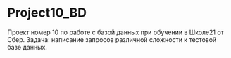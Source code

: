 # Project10_BD
Проект номер 10 по работе с базой данных при обучении в Школе21 от Сбер.
Задача: написание запросов различной сложности к тестовой базе данных. 
